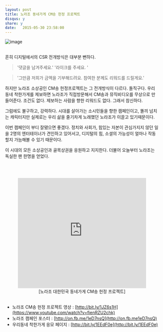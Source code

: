 ```yaml
---
layout: post
title: 노라조 동네가게 CM송 헌정 프로젝트
disqus: y
share: y
date:   2015-05-30 23:58:00
---
```



![image](http://beatshon.github.io/images/norajo.png)
</br></br>



흔히 디지털에서의 CSR 전개방식은 대부분 뻔하다. 

>'댓글을 남겨주세요.'
>'라이크를 주세요. '

>'그만큼 저희가 금액을 기부해드려요. 참여한 분께도 리워드를 드릴게요.'


하지만 노라조 소상공인 CM송 헌정프로젝트는 그 전개방식이 다르다. 돌직구다. 우리동네 착한가게를 제보하면 노라조가 직접방문해서 CM송과 뮤직비디오를 무상으로 만들어준다. 조건도 없다. 제보하는 사람을 향한 리워드도 없다. 그래서 참신하다.

그럼에도 불구하고, 강력하다. 시대를 살아가는 소시민들을 향한 캠페인이고, 똘끼 넘치는 캐릭터지만 실제로는 우리 삶을 줄기차게 노래했던 노라조가 이끌고 있기때문이다. 

이번 캠페인이 부디 잘됐으면 좋겠다. 정치와 사회가, 힘있는 자본이 관심가지지 않던 일을 2명의 엔터테이너가 견인하고 있어서고, 디지털의 힘, 소셜의 가능성이 얼마나 작동할지 가늠해볼 수 있기 때문이다. 

이 시대의 모든 소상공인과 골목상권을 응원하고 지지한다. 더불어 오늘부터 노라조는 독실한 팬 한명을 얻었다. 

</br></br>

<center>
<embed src="http://www.youtube.com/v/fienRZU2chk?version=3&amp;hl=ko_KR&amp;vq=hd720" type="application/x-shockwave-flash" width="420" height="360" ="always" allowfullscreen="true"></embed>
</br>
[노라조 대한민국 동네가게 CM송 헌정 프로젝트]
</center></br>


* 노라조 CM송 헌정 프로젝트 영상 : [http://bit.ly/1JZ6s1H](https://www.youtube.com/watch?v=fienRZU2chk) </br>
* 노라조 캠페인 포스터 : [http://on.fb.me/1eD7nsQ](http://on.fb.me1eD7nsQ)</br>
* 우리동네 착한가게 응모 페이지 : [http://bit.ly/1EEdF0e](http://bit.ly/1EEdF0e)



